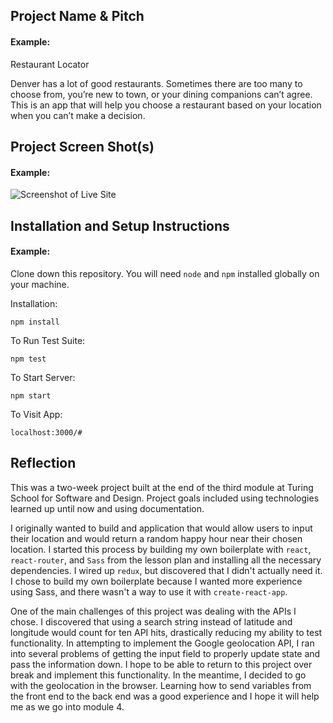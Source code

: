 ## Project Name & Pitch

#### Example:

Restaurant Locator

Denver has a lot of good restaurants. Sometimes there are too many to choose from, you’re new to town, or your dining companions can’t agree. This is an app that will help you choose a restaurant based on your location when you can’t make a decision.

## Project Screen Shot(s)

#### Example:   

![Screenshot of Live Site](https://github.com/apsitos/Wheel/blob/master/app/assets/Final.png)

## Installation and Setup Instructions

#### Example:  

Clone down this repository. You will need `node` and `npm` installed globally on your machine.  

Installation:

`npm install`  

To Run Test Suite:  

`npm test`  

To Start Server:

`npm start`  

To Visit App:

`localhost:3000/#`  

## Reflection

This was a two-week project built at the end of the third module at Turing School for Software and Design. Project goals included using technologies learned up until now and using documentation.

I originally wanted to build and application that would allow users to input their location and would return a random happy hour near their chosen location. I started this process by building my own boilerplate with `react`, `react-router`, and `Sass` from the lesson plan and installing all the necessary dependencies. I wired up `redux`, but discovered that I didn't actually need it. I chose to build my own boilerplate because I wanted more experience using Sass, and there wasn't a way to use it with `create-react-app`.

One of the main challenges of this project was dealing with the APIs I chose. I discovered that using a search string instead of latitude and longitude would count for ten API hits, drastically reducing my ability to test functionality. In attempting to implement the Google geolocation API, I ran into several problems of getting the input field to properly update state and pass the information down. I hope to be able to return to this project over break and implement this functionality. In the meantime, I decided to go with the geolocation in the browser. Learning how to send variables from the front end to the back end was a good experience and I hope it will help me as we go into module 4.
